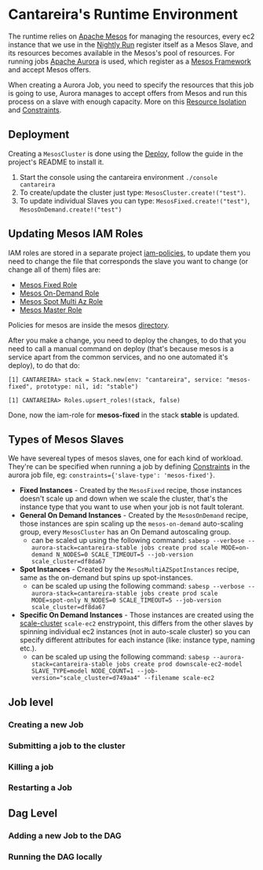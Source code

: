 # Cantareira's Runtime Environment

The runtime relies on [Apache Mesos](mesos.apache.org) for managing the resources, every ec2 instance that we use in the [Nightly Run](https://github.com/nubank/data-infra-docs/blob/master/monitoring_nightly_run.md) register itself as a Mesos Slave, and its resources becomes available in the Mesos's pool of resources. For running jobs [Apache Aurora](https://github.com/nubank/aurora-jobs/blob/master/README.md#whats-aurora) is used, which register as a [Mesos Framework](http://mesos.apache.org/documentation/latest/architecture/) and accept Mesos offers. 

When creating a Aurora Job, you need to specify the resources that this job is going to use, Aurora manages to accept offers from Mesos and run this process on a slave with enough capacity. More on this [Resource Isolation](http://aurora.apache.org/documentation/latest/features/resource-isolation/) and [Constraints](http://aurora.apache.org/documentation/latest/features/constraints/).


## Deployment

Creating a `MesosCluster` is done using the [Deploy](https://github.com/nubank/deploy), follow the guide in the project's README to install it. 

1. Start the console using the cantareira environment `./console cantareira`
2. To create/update the cluster just type: `MesosCluster.create!("test")`.
3. To update individual Slaves you can type: `MesosFixed.create!("test")`, `MesosOnDemand.create!("test")`

## Updating Mesos IAM Roles

IAM roles are stored in a separate project [iam-policies](https://github.com/nubank/iam-policies), to update them you need to change the file that corresponds the slave you want to change (or change all of them) files are:
* [Mesos Fixed Role](https://github.com/nubank/iam-policies/blob/master/mesos-fixed.json) 
* [Mesos On-Demand Role](https://github.com/nubank/iam-policies/blob/master/mesos-on-demand.json) 
* [Mesos Spot Multi Az Role](https://github.com/nubank/iam-policies/blob/master/mesos-spot-multi-az.json) 
* [Mesos Master Role](https://github.com/nubank/iam-policies/blob/master/mesos-master.json) 

Policies for mesos are inside the mesos [directory](https://github.com/nubank/iam-policies/blob/master/policies/mesos/).

After you make a change, you need to deploy the changes, to do that you need to call a manual command on deploy (that's because mesos is a service apart from the common services, and no one automated it's deploy), to do that do:
```
[1] CANTAREIRA> stack = Stack.new(env: "cantareira", service: "mesos-fixed", prototype: nil, id: "stable")

[1] CANTAREIRA> Roles.upsert_roles!(stack, false) 
```

Done, now the iam-role for **mesos-fixed** in the stack **stable** is updated.

## Types of Mesos Slaves

We have severeal types of mesos slaves, one for each kind of workload. They're can be specified when running a job by defining [Constraints](http://aurora.apache.org/documentation/latest/features/constraints/) in the aurora job file, eg: `constraints={'slave-type': 'mesos-fixed'}`.

* **Fixed Instances** - Created by the `MesosFixed` recipe, those instances doesn't scale up and down when we scale the cluster, that's the instance type that you want to use when your job is not fault tolerant. 
* **General On Demand Instances** - Created by the `MesosOnDemand` recipe, those instances are spin scaling up the `mesos-on-demand` auto-scaling group, every `MesosCluster` has an On Demand autoscaling group.
  * can be scaled up using the following command: `sabesp --verbose --aurora-stack=cantareira-stable jobs create prod scale MODE=on-demand N_NODES=0 SCALE_TIMEOUT=5 --job-version scale_cluster=df8da67`
* **Spot Instances** -  Created by the `MesosMultiAZSpotInstances` recipe, same as the on-demand but spins up spot-instances.
  * can be scaled up using the following command: `sabesp --verbose --aurora-stack=cantareira-stable jobs create prod scale MODE=spot-only N_NODES=0 SCALE_TIMEOUT=5 --job-version scale_cluster=df8da67`
* **Specific On Demand Instances** - Those instances are created using the [scale-cluster](https://github.com/nubank/scale-cluster) `scale-ec2` enstrypoint, this differs from the other slaves by spinning individual ec2 instances (not in auto-scale cluster) so you can specify different attributes for each instance (like: instance type, naming etc.).
  * can be scaled up using the following command: `sabesp --aurora-stack=cantareira-stable jobs create prod downscale-ec2-model SLAVE_TYPE=model NODE_COUNT=1 --job-version="scale_cluster=d749aa4" --filename scale-ec2`

## Job level

### Creating a new Job

### Submitting a job to the cluster

### Killing a job

### Restarting a Job


## Dag Level

### Adding a new Job to the DAG

### Running the DAG locally
